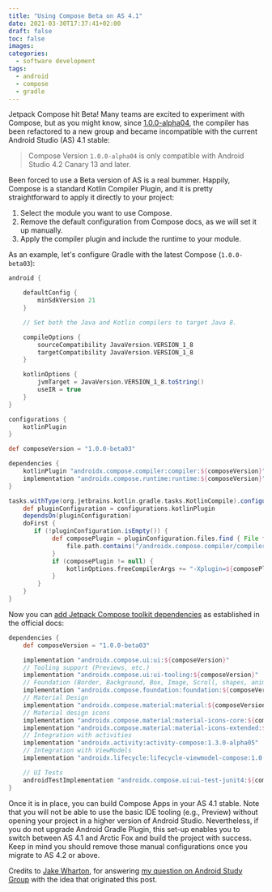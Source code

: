 ```yaml
---
title: "Using Compose Beta on AS 4.1"
date: 2021-03-30T17:37:41+02:00
draft: false
toc: false
images:
categories:
  - software development
tags:
  - android
  - compose
  - gradle
---
```


Jetpack Compose hit Beta! Many teams are excited to experiment with Compose, but as you might know, since [1.0.0-alpha04](https://developer.android.com/jetpack/androidx/releases/compose-compiler#compiler-1.0.0-alpha04
), the compiler has been refactored to a new group and became incompatible with the current Android Studio (AS) 4.1 stable:

> Compose Version `1.0.0-alpha04` is only compatible with Android Studio 4.2 Canary 13 and later.
 
Been forced to use a Beta version of AS is a real bummer. Happily, Compose is a standard Kotlin Compiler Plugin, and it is pretty straightforward to
 apply it directly to your project:
1. Select the module you want to use Compose.
2. Remove the default configuration from Compose docs, as we will set it up manually.
3. Apply the compiler plugin and include the runtime to your module.

As an example, let's configure Gradle with the latest Compose (`1.0.0-beta03`):

```groovy
android {

    defaultConfig {
        minSdkVersion 21
    }

    // Set both the Java and Kotlin compilers to target Java 8.

    compileOptions {
        sourceCompatibility JavaVersion.VERSION_1_8
        targetCompatibility JavaVersion.VERSION_1_8
    }

    kotlinOptions {
        jvmTarget = JavaVersion.VERSION_1_8.toString()
        useIR = true
    }
}

configurations {
    kotlinPlugin
}

def composeVersion = "1.0.0-beta03"

dependencies {    
    kotlinPlugin "androidx.compose.compiler:compiler:${composeVersion}"
    implementation "androidx.compose.runtime:runtime:${composeVersion}"
}

tasks.withType(org.jetbrains.kotlin.gradle.tasks.KotlinCompile).configureEach {
    def pluginConfiguration = configurations.kotlinPlugin
    dependsOn(pluginConfiguration)
    doFirst {
       if (!pluginConfiguration.isEmpty()) {
            def composePlugin = pluginConfiguration.files.find { File file ->
                file.path.contains("/androidx.compose.compiler/compiler/${Versions.compose}/")
            }
            if (composePlugin != null) {
                kotlinOptions.freeCompilerArgs += "-Xplugin=${composePlugin}"
            }
        }
    }
}
```

Now you can [add Jetpack Compose toolkit dependencies](https://developer.android.com/jetpack/compose/setup?authuser=1) as established in the official docs:

```groovy
dependencies {
    def composeVersion = "1.0.0-beta03"

    implementation "androidx.compose.ui:ui:${composeVersion}"
    // Tooling support (Previews, etc.)
    implementation "androidx.compose.ui:ui-tooling:${composeVersion}"
    // Foundation (Border, Background, Box, Image, Scroll, shapes, animations, etc.)
    implementation "androidx.compose.foundation:foundation:${composeVersion}"
    // Material Design
    implementation "androidx.compose.material:material:${composeVersion}"
    // Material design icons
    implementation "androidx.compose.material:material-icons-core:${composeVersion}"
    implementation "androidx.compose.material:material-icons-extended:${composeVersion}"
    // Integration with activities
    implementation "androidx.activity:activity-compose:1.3.0-alpha05"
    // Integration with ViewModels
    implementation "androidx.lifecycle:lifecycle-viewmodel-compose:1.0.0-alpha03"

    // UI Tests
    androidTestImplementation "androidx.compose.ui:ui-test-junit4:${composeVersion}"
}
``` 

Once it is in place, you can build Compose Apps in your AS 4.1 stable. Note that you will not be able to use the basic IDE tooling (e.g., Preview) without opening your project in a higher version of Android Studio. Nevertheless, if you do not upgrade Android Gradle Plugin, this set-up enables you to switch between AS 4.1 and Arctic Fox and build the project with success. Keep in mind you should remove those manual configurations once you migrate to AS 4.2 or above.
 
Credits to [Jake Wharton](https://twitter.com/JakeWharton), for answering [my question on Android Study Group](https://androidstudygroup.slack.com/archives/CJH03QASH/p1603978103094800) with the idea that originated this post.
